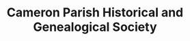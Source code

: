 ---
layout: repo
title: "Cameron Parish Historical and Genealogical Society"
id: 24829
permalink: repos/24829/
---